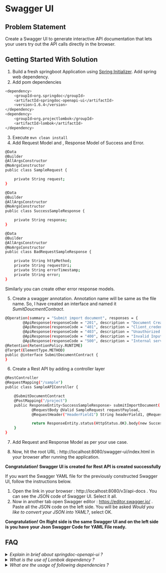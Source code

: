 # Swagger UI

## Problem Statement

Create a Swagger UI to generate interactive API documentation that lets your users try out the API calls directly in the browser. 

## Getting Started With Solution

1. Build a fresh springboot Application using [Spring Initializer](https://start.spring.io). Add spring web dependency.
2. Add pom dependencies
```bash
<dependency>
	<groupId>org.springdoc</groupId>
	<artifactId>springdoc-openapi-ui</artifactId>
	<version>1.6.4</version>
</dependency>
<dependency>
	<groupId>org.projectlombok</groupId>
	<artifactId>lombok</artifactId>
</dependency> 

```
3. Execute `mvn clean install`
4. Add Request Model and , Response Model of Success and Error.

```bash
@Data
@Builder
@AllArgsConstructor
@NoArgsConstructor
public class SampleRequest {

    private String request;
}
```

```bash
@Data
@Builder
@AllArgsConstructor
@NoArgsConstructor
public class SuccessSampleResponse {

    private String response;
}
```

```bash
@Data
@Builder
@AllArgsConstructor
@NoArgsConstructor
public class BadRequestSampleResponse {

    private String httpMethod;
    private String requestUri;
    private String errorTimestamp;
    private String error;
}
```
Similarly you can create other error response models.

5. Create a swagger annotation. Annotation name will be same as the file name. So, I have created an interface and named it <i>SumitDoucmentContract</i>. 

```bash
@Operation(summary = "Submit import document", responses = {
        @ApiResponse(responseCode = "201", description = "Document Created successfully", content = @Content(schema = @Schema(implementation = SuccessSampleResponse.class))),
        @ApiResponse(responseCode = "401", description = "Client_credentials authentication failed", content = @Content(schema = @Schema(implementation = FailedAuthenticationSampleResponse.class))),
        @ApiResponse(responseCode = "403", description = "Unauthorized access", content = @Content(schema = @Schema(implementation = UnauthorizedSampleResponse.class))),
        @ApiResponse(responseCode = "400", description = "Invalid Input", content = @Content(schema = @Schema(implementation = BadRequestSampleResponse.class))),
        @ApiResponse(responseCode = "500", description = "Internal server error", content = @Content(schema = @Schema(implementation = InternalServerErrorSampleResponse.class))), })
@Retention(RetentionPolicy.RUNTIME)
@Target(ElementType.METHOD)
public @interface SubmitDocumentContract {
}
```
6. Create a Rest API by adding a controller layer
```bash
@RestController
@RequestMapping("/sample")
public class SampleAPIConroller {

    @SubmitDocumentContract
    @PostMapping("/project")
    public ResponseEntity<SuccessSampleResponse> submitImportDocument(
            @RequestBody @Valid SampleRequest requestPayload,
            @RequestHeader("HeaderField1") String headerField1, @RequestHeader("HeaderField2") String headerField2){

            return ResponseEntity.status(HttpStatus.OK).body(new SuccessSampleResponse());
    }
}
```
7. Add Request and Response Model as per your use case.

8. Now, hit the root URL : http://localhost:8080/swagger-ui/index.html in your browser after running the application. 

**Congratulation! Swagger UI is created for Rest API is created successfully**

If you want the Swagger YAML file for the previously constructed Swagger UI, follow the instructions below.

1. Open the link in your browser : http://localhost:8080/v3/api-docs . You can see the JSON code of Swagger UI. Select it all.
2. Now in another tab open Swagger editor : https://editor.swagger.io/ . Paste all the JSON code on the left side. You will be asked <i>Would you like to convert your JSON into YAML?</i>, select OK.

**Congratulation! On Right side is the same Swagger UI and on the left side is you have your Json Swagger Code for YAML File ready.**

## FAQ

<details>
    <summary><I>Explain in brief about springdoc-openapi-ui ?</I></summary>

* springdoc-openapi java library helps to automate the generation of API documentation using spring boot projects. 
* springdoc-openapi works by examining an application at runtime to infer API semantics based on spring configurations, class structure and various annotations.
* Automatically generates documentation in JSON/YAML and HTML format APIs. This documentation can be completed by comments using swagger-api annotations.
* This library supports:
* * OpenAPI 3
* * Spring-boot (v1 and v2)
* * JSR-303, specifically for @NotNull, @Min, @Max, and @Size.
* * Swagger-ui
* * OAuth 2
* * GraalVM native images

</details>

<details>
    <summary><I>What is the use of Lombok dependency ? </I></summary>

Lombok is used to reduce boilerplate code for model/data objects, e.g., it can generate getters and setters for those object automatically by using Lombok annotations. The easiest way is to use the @Data annotation.

</details>

<details>
    <summary><I>What are the usage of following dependencies ? </I></summary>

@Data : https://javabydeveloper.com/lombok-data-annotation/
@Builder : https://javabydeveloper.com/lombok-builder-examples/
@AllArgsConstructor : https://javabydeveloper.com/lombok-allargsconstructor-examples/
@NoArgsConstructor : https://javabydeveloper.com/lombok-noargsconstructor-examples/

@Operation : https://github.com/swagger-api/swagger-core/wiki/Swagger-2.X---Annotations#operation-annotations
@ApiResponse : https://github.com/swagger-api/swagger-core/wiki/Swagger-2.X---Annotations#apiresponse
@Content : https://github.com/swagger-api/swagger-core/wiki/Swagger-2.X---Annotations#content
@Schema : https://github.com/swagger-api/swagger-core/wiki/Swagger-2.X---Annotations#schema
	
@Target	: 
@Retention : 
@interface : 
	
@RestController :
@RequestMapping :
@PostMapping :
@RequestBody :
@Valid :
@RequestHeader :

</details>

